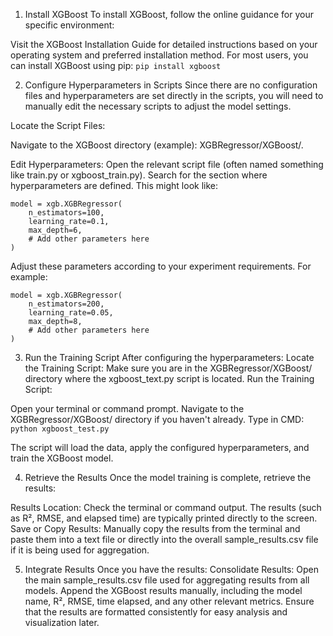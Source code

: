 1. Install XGBoost
To install XGBoost, follow the online guidance for your specific environment:

Visit the XGBoost Installation Guide for detailed instructions based on your operating system and preferred installation method.
For most users, you can install XGBoost using pip:
```pip install xgboost```

2. Configure Hyperparameters in Scripts
Since there are no configuration files and hyperparameters are set directly in the scripts, you will need to manually edit the necessary scripts to adjust the model settings.

Locate the Script Files:

Navigate to the XGBoost directory (example): XGBRegressor/XGBoost/.

Edit Hyperparameters:
Open the relevant script file (often named something like train.py or xgboost_train.py).
Search for the section where hyperparameters are defined. This might look like:
```
model = xgb.XGBRegressor(
    n_estimators=100,
    learning_rate=0.1,
    max_depth=6,
    # Add other parameters here
)
```
Adjust these parameters according to your experiment requirements. For example:
```
model = xgb.XGBRegressor(
    n_estimators=200,
    learning_rate=0.05,
    max_depth=8,
    # Add other parameters here
)
```

3. Run the Training Script
After configuring the hyperparameters:
Locate the Training Script:
Make sure you are in the XGBRegressor/XGBoost/ directory where the xgboost_text.py script is located.
Run the Training Script:

Open your terminal or command prompt.
Navigate to the XGBRegressor/XGBoost/ directory if you haven't already.
Type in CMD: ```python xgboost_test.py```

The script will load the data, apply the configured hyperparameters, and train the XGBoost model.

4. Retrieve the Results
Once the model training is complete, retrieve the results:

Results Location:
Check the terminal or command output. The results (such as R², RMSE, and elapsed time) are typically printed directly to the screen.
Save or Copy Results:
Manually copy the results from the terminal and paste them into a text file or directly into the overall sample_results.csv file if it is being used for aggregation.

5. Integrate Results
Once you have the results:
Consolidate Results:
Open the main sample_results.csv file used for aggregating results from all models.
Append the XGBoost results manually, including the model name, R², RMSE, time elapsed, and any other relevant metrics.
Ensure that the results are formatted consistently for easy analysis and visualization later.
